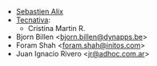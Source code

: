 - [Sebastien Alix](sebastien.alix@osiell.com)
- [Tecnativa](https://www.tecnativa.com):
  - Cristina Martin R.
- Bjorn Billen \<<bjorn.billen@dynapps.be>\>
- Foram Shah \<<foram.shah@initos.com>\>
- Juan Ignacio Rivero \<<jr@adhoc.com.ar>\>
